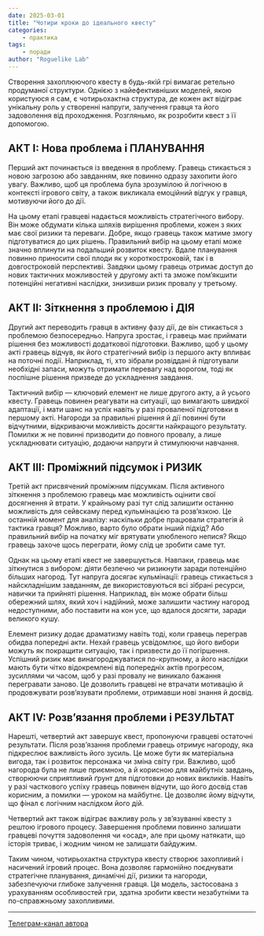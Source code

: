 ```yaml
---
date: 2025-03-01
title: "Чотири кроки до ідеального квесту"
categories: 
    - практика
tags:
    - поради
author: "Roguelike Lab"
---
```


Створення захоплюючого квесту в будь-якій грі вимагає ретельно продуманої структури. Однією з найефективніших моделей, якою користуюся я сам, є чотирьохактна структура, де кожен акт відіграє унікальну роль у створенні напруги, залучення гравця та його задоволення від проходження. Розгляньмо, як розробити квест з її допомогою.

<!-- cut -->

## АКТ I: Нова проблема і ПЛАНУВАННЯ

Перший акт починається із введення в проблему. Гравець стикається з новою загрозою або завданням, яке повинно одразу захопити його увагу. Важливо, щоб ця проблема була зрозумілою й логічною в контексті ігрового світу, а також викликала емоційний відгук у гравця, мотивуючи його до дії.

На цьому етапі гравцеві надається можливість стратегічного вибору. Він може обдумати кілька шляхів вирішення проблеми, кожен з яких має свої ризики та переваги. Добре, якщо гравець також матиме змогу підготуватися до цих рішень. Правильний вибір на цьому етапі може значно вплинути на подальший розвиток квесту. Вдале планування повинно приносити свої плоди як у короткостроковій, так і в довгостроковій перспективі. Завдяки цьому гравець отримає доступ до нових тактичних можливостей у другому акті та зможе пом’якшити потенційні негативні наслідки, знизивши ризик провалу у третьому.

 

## АКТ II: Зіткнення з проблемою і ДІЯ

Другий акт переводить гравця в активну фазу дії, де він стикається з проблемою безпосередньо. Напруга зростає, і гравець має приймати рішення без можливості додаткової підготовки. Важливо, щоб у цьому акті гравець відчув, як його стратегічний вибір із першого акту впливає на поточні події. Наприклад, ті, хто зібрали розвіддані й підготували необхідні запаси, можуть отримати перевагу над ворогом, тоді як поспішне рішення призведе до ускладнення завдання.

Тактичний вибір — ключовий елемент не лише другого акту, а й усього квесту. Гравець повинен реагувати на ситуації, що вимагають швидкої адаптації, і мати шанс на успіх навіть у разі проваленої підготовки в першому акті. Нагороди за правильні рішення й дії повинні бути відчутними, відкриваючи можливість досягти найкращого результату. Помилки ж не повинні призводити до повного провалу, а лише ускладнювати ситуацію, додаючи напруги й стимулюючи навчання.

## АКТ III: Проміжний підсумок і РИЗИК

Третій акт присвячений проміжним підсумкам. Після активного зіткнення з проблемою гравець має можливість оцінити свої досягнення й втрати. У крайньому разі тут слід залишити останню можливість для сейвскаму перед кульмінацією та розв’язкою. Це останній момент для аналізу: наскільки добре працювали стратегія й тактика гравця? Можливо, варто було обрати інший підхід? Або правильний вибір на початку міг врятувати улюбленого непися? Якщо гравець захоче щось переграти, йому слід це зробити саме тут.

Однак на цьому етапі квест не завершується. Навпаки, гравець має зіткнутися з вибором: діяти безпечно чи ризикнути заради потенційно більших нагород. Тут напруга досягає кульмінації: гравець стикається з найскладнішим завданням, де використовуються всі зібрані ресурси, навички та прийняті рішення. Наприклад, він може обрати більш обережний шлях, який хоч і надійний, може залишити частину нагород недоступними, або поставити на кон усе, що вдалося досягти, заради великого кушу.

Елемент ризику додає драматизму навіть тоді, коли гравець переграв обидва попередні акти. Нехай гравець усвідомлює, що його вибори можуть як покращити ситуацію, так і призвести до її погіршення. Успішний ризик має винагороджуватися по-крупному, а його наслідки мають бути чітко відокремлені від попередніх актів прогресом, зусиллями чи часом, щоб у разі провалу не виникало бажання перегравати заново. Це дозволить гравцеві не втрачати мотивацію й продовжувати розв’язувати проблеми, отримавши нові знання й досвід.

 
## АКТ IV: Розв’язання проблеми і РЕЗУЛЬТАТ

Нарешті, четвертий акт завершує квест, пропонуючи гравцеві остаточні результати. Після розв’язання проблеми гравець отримує нагороду, яка підкреслює важливість його зусиль. Це може бути як матеріальна вигода, так і розвиток персонажа чи зміна світу гри. Важливо, щоб нагорода була не лише приємною, а й корисною для майбутніх завдань, створюючи сприятливий ґрунт для підготовки до нових викликів. Навіть у разі часткового успіху гравець повинен відчути, що його досвід став корисним, а помилки — уроком на майбутнє. Це дозволяє йому відчути, що фінал є логічним наслідком його дій.

Четвертий акт також відіграє важливу роль у зв’язуванні квесту з рештою ігрового процесу. Завершення проблеми повинно залишати гравцеві почуття задоволення чи «осад», але при цьому натякати, що історія триває, і жодним чином не залишати байдужим.

Таким чином, чотирьохактна структура квесту створює захопливий і насичений ігровий процес. Вона дозволяє гармонійно поєднувати стратегічне планування, динамічні дії, ризики та нагороди, забезпечуючи глибоке залучення гравця. Ця модель, застосована з урахуванням особливостей гри, здатна зробити квести незабутніми та по-справжньому захопливими.

---

[Телеграм-канал автора](https://t.me/roguelike_lab)